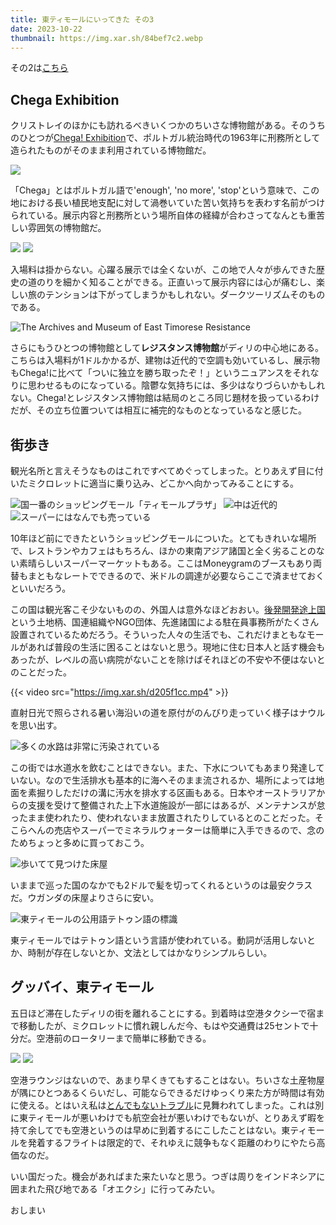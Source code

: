 ```yaml
---
title: 東ティモールにいってきた その3
date: 2023-10-22
thumbnail: https://img.xar.sh/84bef7c2.webp
---
```


その2は[こちら](/post/1686474254/)

## Chega Exhibition

クリストレイのほかにも訪れるべきいくつかのちいさな博物館がある。そのうちのひとつが[Chega! Exhibition](https://www.timorleste.tl/listings/chega-exhibition/)で、ポルトガル統治時代の1963年に刑務所として造られたものがそのまま利用されている博物館だ。

![](https://img.xar.sh/839e2290.webp)

「Chega」とはポルトガル語で'enough', 'no more', 'stop'という意味で、この地における長い植民地支配に対して渦巻いていた苦い気持ちを表わす名前がつけられている。展示内容と刑務所という場所自体の経緯が合わさってなんとも重苦しい雰囲気の博物館だ。

![](https://img.xar.sh/c92ff87c.webp)
![](https://img.xar.sh/d855d0b2.webp)

入場料は掛からない。心躍る展示では全くないが、この地で人々が歩んできた歴史の道のりを細かく知ることができる。正直いって展示内容には心が痛むし、楽しい旅のテンションは下がってしまうかもしれない。ダークツーリズムそのものである。

![The Archives and Museum of East Timorese Resistance](https://img.xar.sh/d11de5d6.webp)

さらにもうひとつの博物館として**レジスタンス博物館**がディリの中心地にある。こちらは入場料が1ドルかかるが、建物は近代的で空調も効いているし、展示物もChega!に比べて「ついに独立を勝ち取ったぞ！」というニュアンスをそれなりに思わせるものになっている。陰鬱な気持ちには、多少はなりづらいかもしれない。Chega!とレジスタンス博物館は結局のところ同じ題材を扱っているわけだが、その立ち位置ついては相互に補完的なものとなっているなと感じた。

## 街歩き

観光名所と言えそうなものはこれですべてめぐってしまった。とりあえず目に付いたミクロレットに適当に乗り込み、どこかへ向かってみることにする。

![国一番のショッピングモール「ティモールプラザ」](https://img.xar.sh/e278fef5.webp)
![中は近代的](https://img.xar.sh/336f7eff.webp)
![スーパーにはなんでも売っている](https://img.xar.sh/05b16fe9.webp)

10年ほど前にできたというショッピングモールについた。とてもきれいな場所で、レストランやカフェはもちろん、ほかの東南アジア諸国と全く劣ることのない素晴らしいスーパーマーケットもある。ここはMoneygramのブースもあり両替もまともなレートでできるので、米ドルの調達が必要ならここで済ませておくといいだろう。

この国は観光客こそ少ないものの、外国人は意外なほどおおい。[後発開発途上国](https://ja.wikipedia.org/wiki/%E5%BE%8C%E7%99%BA%E9%96%8B%E7%99%BA%E9%80%94%E4%B8%8A%E5%9B%BD)という土地柄、国連組織やNGO団体、先進諸国による駐在員事務所がたくさん設置されているためだろう。そういった人々の生活でも、これだけまともなモールがあれば普段の生活に困ることはないと思う。現地に住む日本人と話す機会もあったが、レベルの高い病院がないことを除けばそれほどの不安や不便はないとのことだった。

{{< video src="https://img.xar.sh/d205f1cc.mp4" >}}

直射日光で照らされる暑い海沿いの道を原付がのんびり走っていく様子はナウルを思い出す。

![多くの水路は非常に汚染されている](https://img.xar.sh/54ae486a.webp)

この街では水道水を飲むことはできない。また、下水についてもあまり発達していない。なので生活排水も基本的に海へそのまま流されるか、場所によっては地面を素掘りしただけの溝に汚水を排水する区画もある。日本やオーストラリアからの支援を受けて整備された上下水道施設が一部にはあるが、メンテナンスが怠ったまま使われたり、使われないまま放置されたりしているとのことだった。そこらへんの売店やスーパーでミネラルウォーターは簡単に入手できるので、念のためちょっと多めに買っておこう。

![歩いてて見つけた床屋](https://img.xar.sh/3a3c38b4.webp)

いままで巡った国のなかでも2ドルで髪を切ってくれるというのは最安クラスだ。ウガンダの床屋よりさらに安い。

![東ティモールの公用語テトゥン語の標識](https://img.xar.sh/84bef7c2.webp)

東ティモールではテトゥン語という言語が使われている。動詞が活用しないとか、時制が存在しないとか、文法としてはかなりシンプルらしい。

## グッバイ、東ティモール

五日ほど滞在したディリの街を離れることにする。到着時は空港タクシーで宿まで移動したが、ミクロレットに慣れ親しんだ今、もはや交通費は25セントで十分だ。空港前のロータリーまで簡単に移動できる。

![](https://img.xar.sh/8ae09cbf.webp)
![](https://img.xar.sh/0294da85.webp)

空港ラウンジはないので、あまり早くきてもすることはない。ちいさな土産物屋が隅にひとつあるくらいだし、可能ならできるだけゆっくり来た方が時間は有効に使える。とはいえ私は[とんでもないトラブル](/post/1680260900/)に見舞われてしまった。これは別に東ティモールが悪いわけでも航空会社が悪いわけでもないが、とりあえず暇を持て余してでも空港というのは早めに到着するにこしたことはない。東ティモールを発着するフライトは限定的で、それゆえに競争もなく距離のわりにやたら高価なのだ。

いい国だった。機会があればまた来たいなと思う。つぎは周りをインドネシアに囲まれた飛び地である「オエクシ」に行ってみたい。

おしまい

